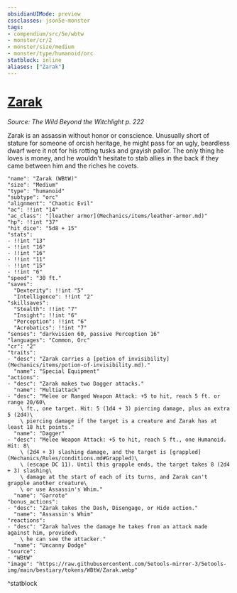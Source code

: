 ```yaml
---
obsidianUIMode: preview
cssclasses: json5e-monster
tags:
- compendium/src/5e/wbtw
- monster/cr/2
- monster/size/medium
- monster/type/humanoid/orc
statblock: inline
aliases: ["Zarak"]
---
```

# [Zarak](Mechanics\bestiary\npc/zarak-wbtw.md)
*Source: The Wild Beyond the Witchlight p. 222*  

Zarak is an assassin without honor or conscience. Unusually short of stature for someone of orcish heritage, he might pass for an ugly, beardless dwarf were it not for his rotting tusks and grayish pallor. The only thing he loves is money, and he wouldn't hesitate to stab allies in the back if they came between him and the riches he covets.

```statblock
"name": "Zarak (WBtW)"
"size": "Medium"
"type": "humanoid"
"subtype": "orc"
"alignment": "Chaotic Evil"
"ac": !!int "14"
"ac_class": "[leather armor](Mechanics/items/leather-armor.md)"
"hp": !!int "37"
"hit_dice": "5d8 + 15"
"stats":
- !!int "13"
- !!int "16"
- !!int "16"
- !!int "11"
- !!int "15"
- !!int "6"
"speed": "30 ft."
"saves":
  "Dexterity": !!int "5"
  "Intelligence": !!int "2"
"skillsaves":
  "Stealth": !!int "7"
  "Insight": !!int "6"
  "Perception": !!int "6"
  "Acrobatics": !!int "7"
"senses": "darkvision 60, passive Perception 16"
"languages": "Common, Orc"
"cr": "2"
"traits":
- "desc": "Zarak carries a [potion of invisibility](Mechanics/items/potion-of-invisibility.md)."
  "name": "Special Equipment"
"actions":
- "desc": "Zarak makes two Dagger attacks."
  "name": "Multiattack"
- "desc": "Melee or Ranged Weapon Attack: +5 to hit, reach 5 ft. or range 20/60\
    \ ft., one target. Hit: 5 (1d4 + 3) piercing damage, plus an extra 5 (2d4)\
    \ piercing damage if the target is a creature and Zarak has at least 18 hit points."
  "name": "Dagger"
- "desc": "Melee Weapon Attack: +5 to hit, reach 5 ft., one Humanoid. Hit: 8\
    \ (2d4 + 3) slashing damage, and the target is [grappled](Mechanics/Rules/conditions.md#Grappled)\
    \ (escape DC 11). Until this grapple ends, the target takes 8 (2d4 + 3) slashing\
    \ damage at the start of each of its turns, and Zarak can't grapple another creature\
    \ or use Assassin's Whim."
  "name": "Garrote"
"bonus_actions":
- "desc": "Zarak takes the Dash, Disengage, or Hide action."
  "name": "Assassin's Whim"
"reactions":
- "desc": "Zarak halves the damage he takes from an attack made against him, provided\
    \ he can see the attacker."
  "name": "Uncanny Dodge"
"source":
- "WBtW"
"image": "https://raw.githubusercontent.com/5etools-mirror-3/5etools-img/main/bestiary/tokens/WBtW/Zarak.webp"
```
^statblock